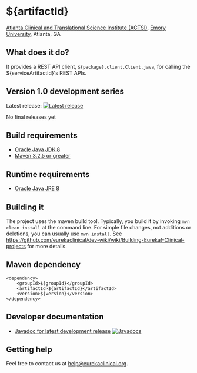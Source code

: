 # ${artifactId}
[Atlanta Clinical and Translational Science Institute (ACTSI)](http://www.actsi.org), [Emory University](http://www.emory.edu), Atlanta, GA

## What does it do?
It provides a REST API client, `${package}.client.Client.java`, for calling the ${serviceArtifactId}'s REST APIs.

## Version 1.0 development series
Latest release: [![Latest release](https://maven-badges.herokuapp.com/maven-central/${groupId}/${artifactId}/badge.svg)](https://maven-badges.herokuapp.com/maven-central/${groupId}/${artifactId})

No final releases yet

## Build requirements
* [Oracle Java JDK 8](http://www.oracle.com/technetwork/java/javase/overview/index.html)
* [Maven 3.2.5 or greater](https://maven.apache.org)

## Runtime requirements
* [Oracle Java JRE 8](http://www.oracle.com/technetwork/java/javase/overview/index.html)

## Building it
The project uses the maven build tool. Typically, you build it by invoking `mvn clean install` at the command line. For simple file changes, not additions or deletions, you can usually use `mvn install`. See https://github.com/eurekaclinical/dev-wiki/wiki/Building-Eureka!-Clinical-projects for more details.

## Maven dependency
```
<dependency>
    <groupId>${groupId}</groupId>
    <artifactId>${artifactId}</artifactId>
    <version>${version}</version>
</dependency>
```

## Developer documentation
* [Javadoc for latest development release](http://javadoc.io/doc/${groupId}/${artifactId}) [![Javadocs](http://javadoc.io/badge/${groupId}/${artifactId}.svg)](http://javadoc.io/doc/${groupId}/${artifactId})

## Getting help
Feel free to contact us at help@eurekaclinical.org.
